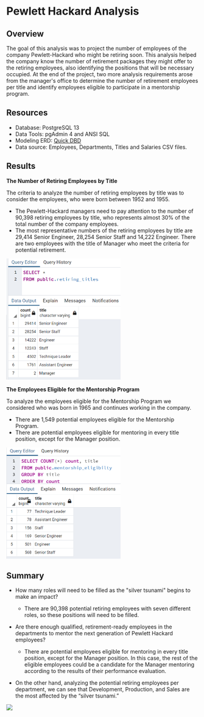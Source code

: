 # Pewlett Hackard Analysis

## Overview
The goal of this analysis was to project the number of employees of the company Pewlett-Hackard who might be retiring soon. This analysis helped the company know the number of retirement packages they might offer to the retiring employees, also identifying the positions that will be necessary occupied.  At the end of the project, two more analysis requirements arose from the manager's office to determine the number of retirement employees per title and identify employees eligible to participate in a mentorship program.

## Resources
  - Database: PostgreSQL 13
  - Data Tools: pgAdmin 4 and ANSI SQL
  - Modeling ERD: <a href="https://www.quickdatabasediagrams.com/">Quick DBD</a>
  - Data source: Employees, Departments, Titles and Salaries CSV files.

## Results

**The Number of Retiring Employees by Title**

The criteria to analyze the number of retiring employees by title was to consider the employees, who were born between 1952 and 1955.

 - The Pewlett-Hackard managers need to pay attention to the number of 90,398 retiring employees by title, who represents almost 30% of the total number of the company employees.
 - The most representative numbers of the retiring employees by title are 29,414 Senior Engineer, 28,254 Senior Staff and 14,222 Engineer. There are two employees with the title of Manager who meet the criteria for potential retirement.

<img src="Resources/retiring_titles.PNG" width="300" />

**The Employees Eligible for the Mentorship Program**

To analyze the employees eligible for the Mentorship Program we considered who was born in 1965 and continues working in the company.

- There are 1,549 potential employees eligible for the Mentorship Program.
- There are potential employees eligible for mentoring in every title position, except for the Manager position.

<img src="Resources/mentorship_eligibilty.PNG" width="300" />

## Summary

  - How many roles will need to be filled as the "silver tsunami" begins to make an impact?
    - There are 90,398 potential retiring employees with seven different roles, so these positions will need to be filled.
   
  - Are there enough qualified, retirement-ready employees in the departments to mentor the next generation of Pewlett Hackard employees?
    - There are potential employees eligible for mentoring in every title position, except for the Manager position. In this case, the rest of the eligible employees could be a candidate for the Manager mentoring according to the results of their performance evaluation.

  - On the other hand, analyzing the potential retiring employees per department, we can see that Development, Production, and Sales are the most affected by the “silver tsunami.”

<img src="Resources/retiring_departments" width="300" />
